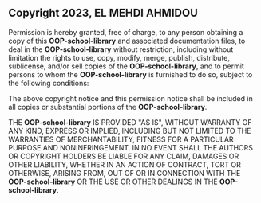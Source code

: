 ## Copyright 2023, EL MEHDI AHMIDOU

Permission is hereby granted, free of charge, to any person obtaining a copy of this **OOP-school-library** and associated
documentation files, to deal in the **OOP-school-library** without restriction, including without limitation the rights to
use, copy, modify, merge, publish, distribute, sublicense, and/or sell copies of the **OOP-school-library**, and to permit
persons to whom the **OOP-school-library** is furnished to do so, subject to the following conditions:

The above copyright notice and this permission notice shall be included in all copies or substantial portions of the
**OOP-school-library**.

THE **OOP-school-library** IS PROVIDED "AS IS", WITHOUT WARRANTY OF ANY KIND, EXPRESS OR IMPLIED, INCLUDING BUT NOT LIMITED
TO THE WARRANTIES OF MERCHANTABILITY, FITNESS FOR A PARTICULAR PURPOSE AND NONINFRINGEMENT. IN NO EVENT SHALL THE
AUTHORS OR COPYRIGHT HOLDERS BE LIABLE FOR ANY CLAIM, DAMAGES OR OTHER LIABILITY, WHETHER IN AN ACTION OF CONTRACT, TORT
OR OTHERWISE, ARISING FROM, OUT OF OR IN CONNECTION WITH THE **OOP-school-library** OR THE USE OR OTHER DEALINGS IN THE
**OOP-school-library**.
